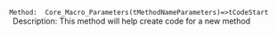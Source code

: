   `Method:  Core_Macro_Parameters(tMethodNameParameters)=>tCodeStart    `Description:  This method will help create code for a new method